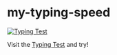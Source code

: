 # my-typing-speed
<a href="https://10fastfingers.com/typing-test/english"><img src="http://img.10fastfingers.com/badge/typing-test_1_CX.png" alt="Typing Test" /></a>

<p>Visit the <a href="https://10fastfingers.com/typing-test/english">Typing Test</a> and try!</p>

<a href="https://github.com/Kelvin-Hey/my-typing-speed/blob/main/2020-10-27 10.42.27 10fastfingers.com 24277268145c.png" alt="info" /></a>
